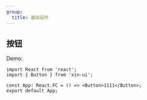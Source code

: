 ```yaml
---
group:
  title: 基础组件
---
```


## 按钮

Demo:

```tsx
import React from 'react';
import { Button } from 'xin-ui';

const App: React.FC = () => <Button>1111</Button>;
export default App;
```

<API></API>
